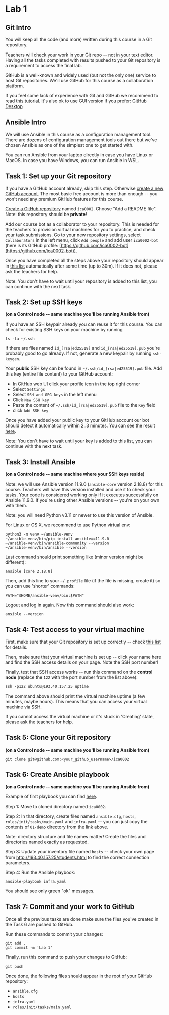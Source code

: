 # Lab 1

## Git Intro

You will keep all the code (and more) written during this course in a Git
repository.

Teachers will check your work in your Git repo -- not in your text editor.
Having all the tasks completed with results pushed to your Git repository is a
requirement to access the final lab.

GitHub is a well-known and widely used (but not the only one) service to host
Git repositories. We'll use GitHub for this course as a collaboration platform.

If you feel some lack of experience with Git and GitHub we recommend to read
[this tutorial](https://guides.github.com/introduction/git-handbook).
It's also ok to use GUI version if you prefer: [GitHub Desktop](https://desktop.github.com/)


## Ansible Intro

We will use Ansible in this course as a configuration management tool. There are
dozens of configuration management tools out there but we've chosen Ansible as
one of the simplest one to get started with.

You can run Ansible from your laptop directly in case you have Linux or MacOS. 
In case you have Windows, you can run Ansible in WSL.


## Task 1: Set up your Git repository

If you have a GitHub account already, skip this step. Otherwise
[create a new GitHub account](https://github.com/join). The most basic free
account is more than enough -- you won't need any premium GitHub features for
this course.

[Create a GitHub repository](https://github.com/new) named `ica0002`. Choose "Add a README file". Note: this repository should be **private**!

Add our course bot as a collaborator to your repository. This is needed for the
teachers to provision virtual machines for you to practice, and check your task
submissions. Go to your new repository settings, select `Collaborators` in the
left menu, click `Add people` and add user `ica0002-bot` (here is its
GitHub profile: [https://github.com/ica0002-bot](https://github.com/ica0002-bot)).

Once you have completed all the steps above your repository should appear in
[this list](http://193.40.157.25/students.html) automatically after some time (up to 30m).
If it does not, please ask the teachers for help.

Note: You don't have to wait until your repository is added to this list, you
can continue with the next task.


## Task 2: Set up SSH keys

**(on a Control node -- same machine you'll be running Ansible from)**

If you have an SSH keypair already you can reuse it for this course. You can
check for existing SSH keys on your machine by running

    ls -la ~/.ssh

If there are files named `id_[rsa|ed25519]` and `id_[rsa|ed25519].pub` you're probably good to go
already. If not, generate a new keypair by running `ssh-keygen`.

Your **public** SSH key can be found in `~/.ssh/id_[rsa|ed25519].pub` file. Add this key
(entire file content) to your GitHub account:
 - In GitHub web UI click your profile icon in the top right corner
 - Select `Settings`
 - Select `SSH and GPG keys` in the left menu
 - Click `New SSH key`
 - Paste the content of `~/.ssh/id_[rsa|ed25519].pub` file to the `Key` field
 - click `Add SSH key`

Once you have added your public key to your GitHub account our bot should detect
it automatically within 2..3 minutes. You can see the result
[here](http://193.40.157.25/students.html).

Note: You don't have to wait until your key is added to this list, you can
continue with the next task.


## Task 3: Install Ansible

**(on a Control node -- same machine where your SSH keys reside)**

Note: we will use Ansible version 11.9.0 (`ansible-core` version 2.18.8) for this course.
Teachers will have this version installed and use it to check your tasks.
Your code is considered working only if it executes successfully on Ansible 11.9.0.
If you're using other Ansible versions -- you're on your own with them.

Note: you will need Python v3.11 or newer to use this version of Ansible.

For Linux or OS X, we recommend to use Python virtual env:

    python3 -m venv ~/ansible-venv
    ~/ansible-venv/bin/pip install ansible==11.9.0
    ~/ansible-venv/bin/ansible-community --version
    ~/ansible-venv/bin/ansible --version

Last command should print something like (minor version might be different):

    ansible [core 2.18.8]

Then, add this line to your `~/.profile` file (if the file is missing, create it)
so you can use 'shorter' commands:

    PATH="$HOME/ansible-venv/bin:$PATH"

Logout and log in again. Now this command should also work:

    ansible --version


## Task 4: Test access to your virtual machine

First, make sure that your Git repository is set up correctly -- check
[this list](http://193.40.157.25/students.html) for details.

Then, make sure that your virtual machine is set up -- click your name here and find the
SSH access details on your page. Note the SSH port number!

Finally, test that SSH access works -- run this command on the **control node**
(replace the `122` with the port number from the list above):

    ssh -p122 ubuntu@193.40.157.25 uptime

The command above should print the virtual machine uptime (a few minutes, maybe
hours). This means that you can access your virtual machine via SSH.

If you cannot access the virtual machine or it's stuck in 'Creating' state,
please ask the teachers for help.


## Task 5: Clone your Git repository

**(on a Control node -- same machine you'll be running Ansible from)**

    git clone git@github.com:<your_github_username>/ica0002


## Task 6: Create Ansible playbook

**(on a Control node -- same machine you'll be running Ansible from)**

Example of first playbook you can find [here](01-demo).

Step 1: Move to cloned directory named `ica0002`.

Step 2: In that directory, create files named `ansible.cfg`, `hosts`,
`roles/init/tasks/main.yaml` and `infra.yaml` -- you can just copy
the contents of `01-demo` directory from the link above.

Note: directory structure and file names matter! Create the files and
directories named exactly as requested.

Step 3: Update your inventory file named `hosts` -- check your own page from
http://193.40.157.25/students.html to find the correct connection parameters.

Step 4: Run the Ansible playbook:

    ansible-playbook infra.yaml

You should see only green "ok" messages.


## Task 7: Commit and your work to GitHub

Once all the previous tasks are done make sure the files you've created in the
Task 6 are pushed to GitHub.

Run these commands to commit your changes:

    git add .
    git commit -m 'Lab 1'


Finally, run this command to push your changes to GitHub:

    git push

Once done, the following files should appear in the root of your GitHub
repository:
 - `ansible.cfg`
 - `hosts`
 - `infra.yaml`
 - `roles/init/tasks/main.yaml`
